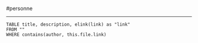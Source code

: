 #personne

----


```dataview
TABLE title, description, elink(link) as "link"
FROM ""
WHERE contains(author, this.file.link)
```


